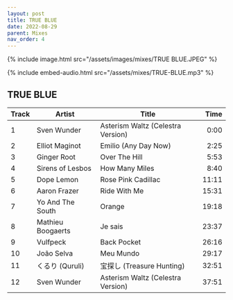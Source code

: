 ```yaml
---
layout: post
title: TRUE BLUE
date: 2022-08-29
parent: Mixes
nav_order: 4
---
```

{% include image.html src="/assets/images/mixes/TRUE BLUE.JPEG" %}

{% include embed-audio.html src="/assets/mixes/TRUE-BLUE.mp3" %}

## TRUE BLUE

|Track|Artist|Title|Time|
|-|-|----------------|-:|
|1 |Sven Wunder |Asterism Waltz (Celestra Version) |0:00 |
|2 | Elliot Maginot | Emilio (Any Day Now) | 2:25 |
|3 | Ginger Root | Over The Hill | 5:53 |
|4 | Sirens of Lesbos | How Many Miles | 8:40 |
|5 | Dope Lemon | Rose Pink Cadillac | 11:11 |
|6 | Aaron Frazer | Ride With Me | 15:31 |
|7 | Yo And The South | Orange | 19:18 |
|8 | Mathieu Boogaerts | Je sais | 23:37 |
|9 | Vulfpeck | Back Pocket | 26:16 |
|10 | João Selva | Meu Mundo | 29:17 |
|11 |くるり (Quruli) | 宝探し (Treasure Hunting) | 32:51 |
|12 | Sven Wunder | Asterism Waltz (Celestra Version) | 37:51 |
